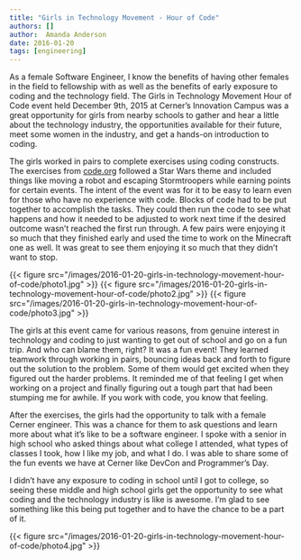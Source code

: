 ```yaml
---
title: "Girls in Technology Movement - Hour of Code"
authors: []
author:  Amanda Anderson
date: 2016-01-20
tags: [engineering]
---
```


As a female Software Engineer, I know the benefits of having other females in the field to fellowship with as well as the benefits of early exposure to coding and the technology field. The Girls in Technology Movement Hour of Code event held December 9th, 2015 at Cerner’s Innovation Campus was a great opportunity for girls from nearby schools to gather and hear a little about the technology industry, the opportunities available for their future, meet some women in the industry, and get a hands-on introduction to coding.

The girls worked in pairs to complete exercises using coding constructs.  The exercises from [code.org](https://code.org/learn) followed a Star Wars theme and included things like moving a robot and escaping Stormtroopers while earning points for certain events. The intent of the event was for it to be easy to learn even for those who have no experience with code. Blocks of code had to be put together to accomplish the tasks. They could then run the code to see what happens and how it needed to be adjusted to work next time if the desired outcome wasn’t reached the first run through. A few pairs were enjoying it so much that they finished early and used the time to work on the Minecraft one as well. It was great to see them enjoying it so much that they didn’t want to stop.

{{< figure src="/images/2016-01-20-girls-in-technology-movement-hour-of-code/photo1.jpg" >}}
{{< figure src="/images/2016-01-20-girls-in-technology-movement-hour-of-code/photo2.jpg" >}}
{{< figure src="/images/2016-01-20-girls-in-technology-movement-hour-of-code/photo3.jpg" >}}

The girls at this event came for various reasons, from genuine interest in technology and coding to just wanting to get out of school and go on a fun trip. And who can blame them, right? It was a fun event! They learned teamwork through working in pairs, bouncing ideas back and forth to figure out the solution to the problem. Some of them would get excited when they figured out the harder problems. It reminded me of that feeling I get when working on a project and finally figuring out a tough part that had been stumping me for awhile. If you work with code, you know that feeling.

After the exercises, the girls had the opportunity to talk with a female Cerner engineer. This was a chance for them to ask questions and learn more about what it’s like to be a software engineer. I spoke with a senior in high school who asked things about what college I attended, what types of classes I took, how I like my job, and what I do. I was able to share some of the fun events we have at Cerner like DevCon and Programmer’s Day.

I didn’t have any exposure to coding in school until I got to college, so seeing these middle and high school girls get the opportunity to see what coding and the technology industry is like is awesome. I’m glad to see something like this being put together and to have the chance to be a part of it.

{{< figure src="/images/2016-01-20-girls-in-technology-movement-hour-of-code/photo4.jpg" >}}